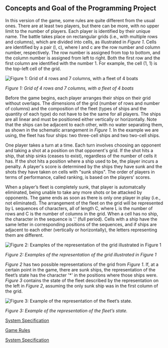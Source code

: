 ## Concepts and Goal of the Programming Project

In this version of the game, some rules are quite different from the usual ones. There are at least two players, but there can be more, with no upper limit to the number of players. Each player is identified by their unique name. The battle takes place on rectangular grids (i.e., with multiple rows and columns), which are divided into cells, as illustrated in _Figure 1_. Cells are identified by a pair (l, c), where l and c are the row number and column number, respectively. The row number is assigned from top to bottom, and the column number is assigned from left to right. Both the first row and the first column are identified with the number 1. For example, the cell (1, 1) is the top-left cell of the grid.

![Figure 1: Grid of 4 rows and 7 columns, with a fleet of 4 boats](https://findcomputerstuff.com/wp-content/uploads/2023/12/battleship-figure-01.png)

*Figure 1: Grid of 4 rows and 7 columns, with a fleet of 4 boats*

Before the game begins, each player arranges their ships on their grid without overlaps. The dimensions of the grid (number of rows and number of columns) and the composition of the fleet (types of ships and the quantity of each type) do not have to be the same for all players. The ships are all linear and must be positioned either vertically or horizontally. Note that the ships can be adjacent to each other, with no water separating them, as shown in the schematic arrangement in _Figure 1_. In the example we are using, the fleet has four ships: two three-cell ships and two two-cell ships.

One player takes a turn at a time. Each turn involves choosing an opponent and taking a shot at a position on that opponent's grid. If the shot hits a ship, that ship sinks (ceases to exist), regardless of the number of cells it has. If the shot hits a position where a ship used to be, the player incurs a penalty. A player's score is determined by the ships they have sunk and the shots they have taken on cells with "sunk ships". The order of players in terms of performance, called ranking, is based on the players' scores.

When a player’s fleet is completely sunk, that player is automatcally eliminated, being unable to take any more shots or be attacked by opponents. The game ends as soon as there is only one player in play (i.e., not eliminated). The arrangement of the fleet on the grid will be represented by L sequences of characters, all of length C, where L is the number of rows and C is the number of columns in the grid. When a cell has no ship, the character in the sequence is '.' (full period). Cells with a ship have the same letter in corresponding positions of the sequences, and if ships are adjacent to each other (vertically or horizontally), the letters representing them are different.

![Figure 2: Examples of the representation of the grid illustrated in Figure 1](https://findcomputerstuff.com/wp-content/uploads/2023/12/battleship-figure-02.png)

*Figure 2: Examples of the representation of the grid illustrated in Figure 1*

_Figure 2_ has two possible representations of the grid from _Figure 1_. If, at a certain point in the game, there are sunk ships, the representation of the fleet’s state has the character '*' in the positions where those ships were. _Figure 3_ contains the state of the fleet described by the representation on the left in _Figure 2_, assuming the only sunk ship was in the first column of the grid.

![Figure 3: Example of the representation of the fleet’s state.](https://findcomputerstuff.com/wp-content/uploads/2023/12/battleship-figure-03.png)

*Figure 3: Example of the representation of the fleet’s state.*

[System Specification](docs/specification.md)

[Game Rules](docs/rules.md)

[System Specification](docs/example.md)

